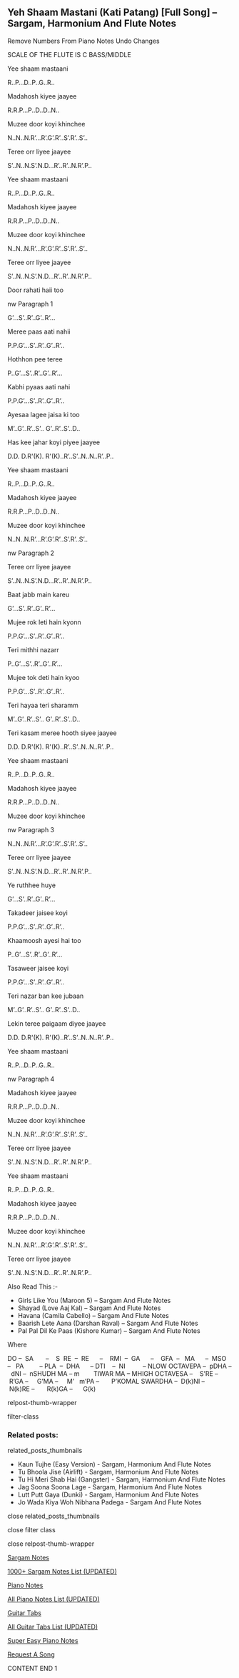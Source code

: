 
## Yeh Shaam Mastani (Kati Patang) [Full Song] – Sargam, Harmonium And Flute Notes

Remove Numbers From Piano Notes
Undo Changes

SCALE OF THE FLUTE IS C BASS/MIDDLE

Yee shaam mastaani

R..P…D..P..G..R..

Madahosh kiyee jaayee

R.R.P…P..D..D..N..

Muzee door koyi khinchee

N..N..N.R’…R’.G’.R’..S’.R’..S’..

Teree orr liyee jaayee

S’..N..N.S’.N.D…R’..R’..N.R’.P..

Yee shaam mastaani

R..P…D..P..G..R..

Madahosh kiyee jaayee

R.R.P…P..D..D..N..

Muzee door koyi khinchee

N..N..N.R’…R’.G’.R’..S’.R’..S’..

Teree orr liyee jaayee

S’..N..N.S’.N.D…R’..R’..N.R’.P..

Door rahati haii too

nw Paragraph 1

G’…S’..R’..G’..R’…

Meree paas aati nahii

P.P.G’…S’..R’..G’..R’..

Hothhon pee teree

P..G’…S’..R’..G’..R’…

Kabhi pyaas aati nahi

P.P.G’…S’..R’..G’..R’..

Ayesaa lagee jaisa ki too

M’..G’..R’..S’.. G’..R’..S’..D..

Has kee jahar koyi piyee jaayee

D.D. D.R'(K). R'(K)..R’..S’..N..N..R’..P..

Yee shaam mastaani

R..P…D..P..G..R..

Madahosh kiyee jaayee

R.R.P…P..D..D..N..

Muzee door koyi khinchee

N..N..N.R’…R’.G’.R’..S’.R’..S’..

nw Paragraph 2

Teree orr liyee jaayee

S’..N..N.S’.N.D…R’..R’..N.R’.P..

Baat jabb main kareu

G’…S’..R’..G’..R’…

Mujee rok leti hain kyonn

P.P.G’…S’..R’..G’..R’..

Teri mithhi nazarr

P..G’…S’..R’..G’..R’…

Mujee tok deti hain kyoo

P.P.G’…S’..R’..G’..R’..

Teri hayaa teri sharamm

M’..G’..R’..S’.. G’..R’..S’..D..

Teri kasam meree hooth siyee jaayee

D.D. D.R'(K). R'(K)..R’..S’..N..N..R’..P..

Yee shaam mastaani

R..P…D..P..G..R..

Madahosh kiyee jaayee

R.R.P…P..D..D..N..

Muzee door koyi khinchee

nw Paragraph 3

N..N..N.R’…R’.G’.R’..S’.R’..S’..

Teree orr liyee jaayee

S’..N..N.S’.N.D…R’..R’..N.R’.P..

Ye ruthhee huye

G’…S’..R’..G’..R’…

Takadeer jaisee koyi

P.P.G’…S’..R’..G’..R’..

Khaamoosh ayesi hai too

P..G’…S’..R’..G’..R’…

Tasaweer jaisee koyi

P.P.G’…S’..R’..G’..R’..

Teri nazar ban kee jubaan

M’..G’..R’..S’.. G’..R’..S’..D..

Lekin teree paigaam diyee jaayee

D.D. D.R'(K). R'(K)..R’..S’..N..N..R’..P..

Yee shaam mastaani

R..P…D..P..G..R..

nw Paragraph 4

Madahosh kiyee jaayee

R.R.P…P..D..D..N..

Muzee door koyi khinchee

N..N..N.R’…R’.G’.R’..S’.R’..S’..

Teree orr liyee jaayee

S’..N..N.S’.N.D…R’..R’..N.R’.P..

Yee shaam mastaani

R..P…D..P..G..R..

Madahosh kiyee jaayee

R.R.P…P..D..D..N..

Muzee door koyi khinchee

N..N..N.R’…R’.G’.R’..S’.R’..S’..

Teree orr liyee jaayee

S’..N..N.S’.N.D…R’..R’..N.R’.P..

Also Read This :-

* Girls Like You (Maroon 5) – Sargam And Flute Notes
* Shayad (Love Aaj Kal) – Sargam And Flute Notes
* Havana (Camila Cabello) – Sargam And Flute Notes
* Baarish Lete Aana (Darshan Raval) – Sargam And Flute Notes
* Pal Pal Dil Ke Paas (Kishore Kumar) – Sargam And Flute Notes

Where

DO –  SA       –    S  RE  –  RE      –    RMI  –  GA      –    GFA  –   MA      –  MSO  –   PA         – PLA  –  DHA      – DTI    –  NI          – NLOW OCTAVEPA –  pDHA –  dNI –  nSHUDH MA – m        TIWAR MA – MHIGH OCTAVESA –    S’RE –     R’GA –     G’MA –     M’   m’PA –       P’KOMAL SWARDHA –  D(k)NI –       N(k)RE –       R(k)GA –      G(k)

relpost-thumb-wrapper

filter-class

### Related posts:

related_posts_thumbnails

* Kaun Tujhe (Easy Version) - Sargam, Harmonium And Flute Notes
* Tu Bhoola Jise (Airlift) - Sargam, Harmonium And Flute Notes
* Tu Hi Meri Shab Hai (Gangster) - Sargam, Harmonium And Flute Notes
* Jag Soona Soona Lage - Sargam, Harmonium And Flute Notes
* Lutt Putt Gaya (Dunki) - Sargam, Harmonium And Flute Notes
* Jo Wada Kiya Woh Nibhana Padega - Sargam And Flute Notes

close related_posts_thumbnails

close filter class

close relpost-thumb-wrapper

[Sargam Notes](https://www.notationsworld.com/sargam-notes.html)

[1000+ Sargam Notes List (UPDATED)](https://www.notationsworld.com/all-songs-list-sargam-notes.html)

[Piano Notes](https://www.notationsworld.com/piano-notes.html)

[All Piano Notes List (UPDATED)](https://www.notationsworld.com/all-songs-list-piano-notes.html)

[Guitar Tabs](https://www.notationsworld.com/guitar-tabs.html)

[All Guitar Tabs List (UPDATED)](https://www.notationsworld.com/all-songs-list-guitar-tabs.html)

[Super Easy Piano Notes](https://studywall.in/)

[Request A Song](https://www.notationsworld.com/request-a-song.html)

CONTENT END 1


